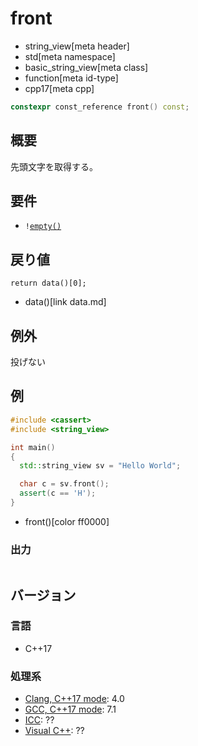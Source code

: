 # front
* string_view[meta header]
* std[meta namespace]
* basic_string_view[meta class]
* function[meta id-type]
* cpp17[meta cpp]

```cpp
constexpr const_reference front() const;
```

## 概要
先頭文字を取得する。


## 要件
- `!`[`empty()`](empty.md)


## 戻り値
```
return data()[0];
```
* data()[link data.md]


## 例外
投げない


## 例
```cpp example
#include <cassert>
#include <string_view>

int main()
{
  std::string_view sv = "Hello World";

  char c = sv.front();
  assert(c == 'H');
}
```
* front()[color ff0000]

### 出力
```
```


## バージョン
### 言語
- C++17

### 処理系
- [Clang, C++17 mode](/implementation.md#clang): 4.0
- [GCC, C++17 mode](/implementation.md#gcc): 7.1
- [ICC](/implementation.md#icc): ??
- [Visual C++](/implementation.md#visual_cpp): ??
